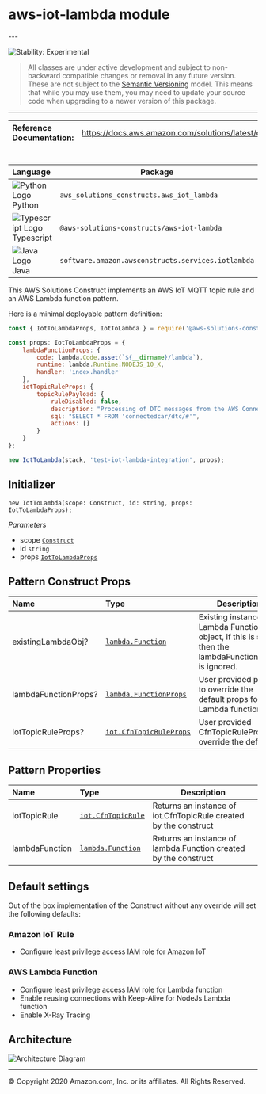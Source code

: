 # aws-iot-lambda module

<!--BEGIN STABILITY BANNER-->---


![Stability: Experimental](https://img.shields.io/badge/stability-Experimental-important.svg?style=for-the-badge)

> All classes are under active development and subject to non-backward compatible changes or removal in any
> future version. These are not subject to the [Semantic Versioning](https://semver.org/) model.
> This means that while you may use them, you may need to update your source code when upgrading to a newer version of this package.

---
<!--END STABILITY BANNER-->

| **Reference Documentation**:| <span style="font-weight: normal">https://docs.aws.amazon.com/solutions/latest/constructs/</span>|
|:-------------|:-------------|

<div style="height:8px"></div>

| **Language**     | **Package**        |
|:-------------|-----------------|
|![Python Logo](https://docs.aws.amazon.com/cdk/api/latest/img/python32.png) Python|`aws_solutions_constructs.aws_iot_lambda`|
|![Typescript Logo](https://docs.aws.amazon.com/cdk/api/latest/img/typescript32.png) Typescript|`@aws-solutions-constructs/aws-iot-lambda`|
|![Java Logo](https://docs.aws.amazon.com/cdk/api/latest/img/java32.png) Java|`software.amazon.awsconstructs.services.iotlambda`|

This AWS Solutions Construct implements an AWS IoT MQTT topic rule and an AWS Lambda function pattern.

Here is a minimal deployable pattern definition:

```javascript
const { IotToLambdaProps, IotToLambda } = require('@aws-solutions-constructs/aws-iot-lambda');

const props: IotToLambdaProps = {
    lambdaFunctionProps: {
        code: lambda.Code.asset(`${__dirname}/lambda`),
        runtime: lambda.Runtime.NODEJS_10_X,
        handler: 'index.handler'
    },
    iotTopicRuleProps: {
        topicRulePayload: {
            ruleDisabled: false,
            description: "Processing of DTC messages from the AWS Connected Vehicle Solution.",
            sql: "SELECT * FROM 'connectedcar/dtc/#'",
            actions: []
        }
    }
};

new IotToLambda(stack, 'test-iot-lambda-integration', props);
```

## Initializer

```text
new IotToLambda(scope: Construct, id: string, props: IotToLambdaProps);
```

*Parameters*

* scope [`Construct`](https://docs.aws.amazon.com/cdk/api/latest/docs/@aws-cdk_core.Construct.html)
* id `string`
* props [`IotToLambdaProps`](#pattern-construct-props)

## Pattern Construct Props

| **Name**     | **Type**        | **Description** |
|:-------------|:----------------|-----------------|
|existingLambdaObj?|[`lambda.Function`](https://docs.aws.amazon.com/cdk/api/latest/docs/@aws-cdk_aws-lambda.Function.html)|Existing instance of Lambda Function object, if this is set then the lambdaFunctionProps is ignored.|
|lambdaFunctionProps?|[`lambda.FunctionProps`](https://docs.aws.amazon.com/cdk/api/latest/docs/@aws-cdk_aws-lambda.FunctionProps.html)|User provided props to override the default props for the Lambda function.|
|iotTopicRuleProps?|[`iot.CfnTopicRuleProps`](https://docs.aws.amazon.com/cdk/api/latest/docs/@aws-cdk_aws-iot.CfnTopicRuleProps.html)|User provided CfnTopicRuleProps to override the defaults|

## Pattern Properties

| **Name**     | **Type**        | **Description** |
|:-------------|:----------------|-----------------|
|iotTopicRule|[`iot.CfnTopicRule`](https://docs.aws.amazon.com/cdk/api/latest/docs/@aws-cdk_aws-iot.CfnTopicRule.html)|Returns an instance of iot.CfnTopicRule created by the construct|
|lambdaFunction|[`lambda.Function`](https://docs.aws.amazon.com/cdk/api/latest/docs/@aws-cdk_aws-lambda.Function.html)|Returns an instance of lambda.Function created by the construct|

## Default settings

Out of the box implementation of the Construct without any override will set the following defaults:

### Amazon IoT Rule

* Configure least privilege access IAM role for Amazon IoT

### AWS Lambda Function

* Configure least privilege access IAM role for Lambda function
* Enable reusing connections with Keep-Alive for NodeJs Lambda function
* Enable X-Ray Tracing

## Architecture

![Architecture Diagram](architecture.png)

---


© Copyright 2020 Amazon.com, Inc. or its affiliates. All Rights Reserved.
